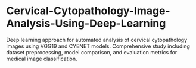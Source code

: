 # Cervical-Cytopathology-Image-Analysis-Using-Deep-Learning
Deep learning approach for automated analysis of cervical cytopathology images using VGG19 and CYENET models. Comprehensive study including dataset preprocessing, model comparison, and evaluation metrics for medical image classification.
